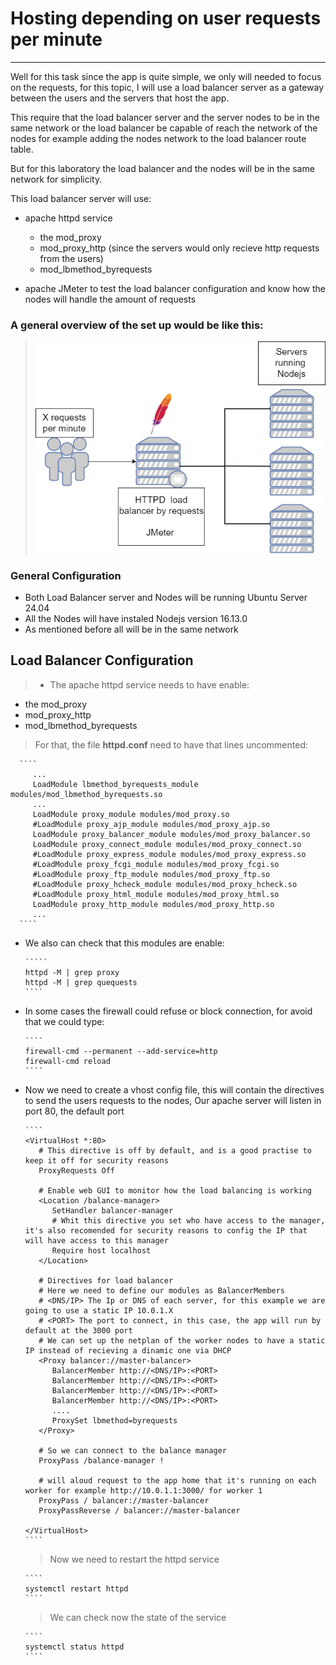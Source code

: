 # Hosting depending on user requests per minute
---

Well for this task since the app is quite simple, we only will needed to focus on the requests,
for this topic, I will use a load balancer server as a gateway between the users and the servers
that host the app.

This require that the load balancer server and the server nodes to be in the same network or 
the load balancer be capable of reach the network of the nodes for example adding the nodes network
to the load balancer route table.

But for this laboratory the load balancer and the nodes will be in the same network for simplicity.

This load balancer server will use:
 - apache httpd service 
    - the mod_proxy 
    - mod_proxy_http (since the servers would only recieve http requests from the users)
    - mod_lbmethod_byrequests

 - apache JMeter to test the load balancer configuration and know how the nodes will handle the amount of requests

### A general overview of the set up would be like this:

> ![Network](https://github.com/MiguelJRM95/wheel_of_fortune/blob/master/media/host.png)


### General Configuration

- Both Load Balancer server and Nodes will be running Ubuntu Server 24.04
- All the Nodes will have instaled Nodejs version 16.13.0
- As mentioned before all will be in the same network


## Load Balancer Configuration
> - The apache httpd service needs to have enable:
   - the mod_proxy 
   - mod_proxy_http
   - mod_lbmethod_byrequests
   > For that, the file **httpd.conf** need to have that lines uncommented:

      ````
         ...
         LoadModule lbmethod_byrequests_module modules/mod_lbmethod_byrequests.so
         ...
         LoadModule proxy_module modules/mod_proxy.so
         #LoadModule proxy_ajp_module modules/mod_proxy_ajp.so
         LoadModule proxy_balancer_module modules/mod_proxy_balancer.so
         LoadModule proxy_connect_module modules/mod_proxy_connect.so
         #LoadModule proxy_express_module modules/mod_proxy_express.so
         #LoadModule proxy_fcgi_module modules/mod_proxy_fcgi.so
         #LoadModule proxy_ftp_module modules/mod_proxy_ftp.so
         #LoadModule proxy_hcheck_module modules/mod_proxy_hcheck.so
         #LoadModule proxy_html_module modules/mod_proxy_html.so
         LoadModule proxy_http_module modules/mod_proxy_http.so
         ...
      ````

- We also can check that this modules are enable:

      `````
      httpd -M | grep proxy
      httpd -M | grep quequests
      ````

- In some cases the firewall could refuse or block connection, for avoid that we could type:

      ````
      firewall-cmd --permanent --add-service=http
      firewall-cmd reload
      ````

- Now we need to create a vhost config file, this will contain the directives to send the users requests to the nodes,
Our apache server will listen in port 80, the default port

      ````
      <VirtualHost *:80>
         # This directive is off by default, and is a good practise to keep it off for security reasons
         ProxyRequests Off 

         # Enable web GUI to monitor how the load balancing is working
         <Location /balance-manager>
            SetHandler balancer-manager
            # Whit this directive you set who have access to the manager, it's also recomended for security reasons to config the IP that will have access to this manager
            Require host localhost
         </Location>
         
         # Directives for load balancer
         # Here we need to define our modules as BalancerMembers
         # <DNS/IP> The Ip or DNS of each server, for this example we are going to use a static IP 10.0.1.X
         # <PORT> The port to connect, in this case, the app will run by default at the 3000 port
         # We can set up the netplan of the worker nodes to have a static IP instead of recieving a dinamic one via DHCP
         <Proxy balancer://master-balancer>
            BalancerMember http://<DNS/IP>:<PORT>
            BalancerMember http://<DNS/IP>:<PORT>
            BalancerMember http://<DNS/IP>:<PORT>
            BalancerMember http://<DNS/IP>:<PORT>
            ....
            ProxySet lbmethod=byrequests
         </Proxy>

         # So we can connect to the balance manager
         ProxyPass /balance-manager !

         # will aloud request to the app home that it's running on each worker for example http://10.0.1.1:3000/ for worker 1
         ProxyPass / balancer://master-balancer
         ProxyPassReverse / balancer://master-balancer

      </VirtualHost>
      ````
   > Now we need to restart the httpd service

      ````
      systemctl restart httpd
      ````

   > We can check now the state of the service 
   
      ````
      systemctl status httpd
      ````
   